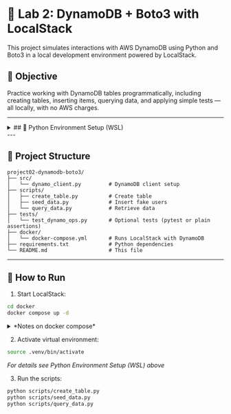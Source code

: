 # 🧪 Lab 2: DynamoDB + Boto3 with LocalStack

This project simulates interactions with AWS DynamoDB using Python and Boto3 in a local development environment powered by LocalStack.

## 🎯 Objective

Practice working with DynamoDB tables programmatically, including creating tables, inserting items, querying data, and applying simple tests — all locally, with no AWS charges.

---

<details>
<summary>## 🧰 Python Environment Setup (WSL)</summary>

Modern Linux systems (like WSL) protect the global Python environment. A virtual environment is required to safely install packages like `boto3` without system-level restrictions.

Follow these steps inside the project root (`dynamodb-boto3/`):

### 1. Install venv (if not already installed)

```bash
sudo apt update
sudo apt install python3-venv -y
````

### 2. Create a virtual environment

```bash
python3 -m venv .venv
```

### 3. Activate the environment

```bash
source .venv/bin/activate
```

You’ll see `(.venv)` at the beginning of your terminal prompt — that means the environment is active.

### 4. Install required packages

```bash
pip install boto3
```

To save the installed packages:

```bash
pip freeze > requirements.txt
```

### 5. Run your scripts

Now you can run any Python script (e.g., to create a DynamoDB table):

```bash
python scripts/create_table.py
```

### 🔄 Deactivate when done

```bash
deactivate
```
</details>
---

## 📁 Project Structure

```
project02-dynamodb-boto3/
├── src/
│   └── dynamo_client.py         # DynamoDB client setup
├── scripts/
│   ├── create_table.py          # Create table
│   ├── seed_data.py             # Insert fake users
│   └── query_data.py            # Retrieve data
├── tests/
│   └── test_dynamo_ops.py       # Optional tests (pytest or plain assertions)
├── docker/
│   └── docker-compose.yml       # Runs LocalStack with DynamoDB
├── requirements.txt             # Python dependencies
└── README.md                    # This file
```

---

## 🚀 How to Run

1. Start LocalStack:

```bash
cd docker
docker compose up -d
```

<details>
<summary>*Notes on docker compose*</summary>

docker-compose uses a YAML file (docker-compose.yml) to define services and environment variables.

This lets you specify exactly which AWS services to start (SERVICES=dynamodb).

You can easily add or remove services without changing the command.

Using -d (detached mode) runs the container in the background, so your terminal is free.
</details>

2. Activate virtual environment:

```bash
source .venv/bin/activate
```

*For details see Python Environment Setup (WSL) above*

3. Run the scripts:

```bash
python scripts/create_table.py
python scripts/seed_data.py
python scripts/query_data.py
```

````


